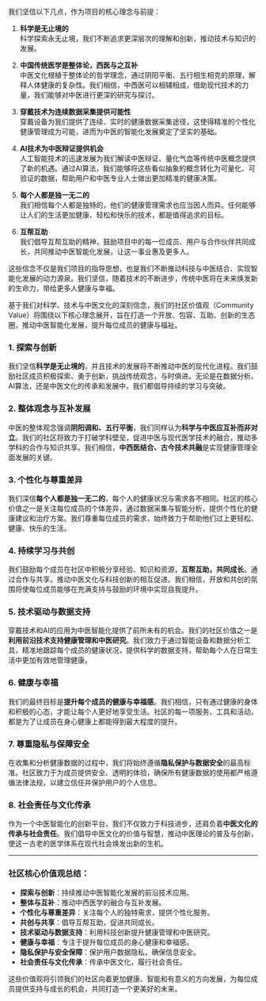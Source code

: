 我们坚信以下几点，作为项目的核心理念与前提：

1. **科学是无止境的**  
   科学探索永无止境，我们不断追求更深层次的理解和创新，推动技术与知识的发展。

2. **中国传统医学是整体论，西医与之互补**  
   中医文化根植于整体论的哲学理念，通过阴阳平衡、五行相生相克的原理，解释人体健康的复杂性。我们相信，中西医可以相辅相成，借助现代技术的力量，我们能够对中医进行更深的研究与探讨。

3. **穿戴技术为连续数据采集提供可能性**  
   穿戴设备为我们提供了连续、实时的健康数据采集途径，这使得精准的个性化健康管理成为可能，进而为中医的智能化发展奠定了坚实的基础。

4. **AI技术为中医辩证提供机会**  
   人工智能技术的迅速发展为我们解读中医辩证、量化气血等传统中医概念提供了新的机遇。通过AI算法，我们能够将这些看似抽象的概念转化为可量化、可验证的数据，帮助用户和中医专业人士做出更加精准的健康决策。

5. **每个人都是独一无二的**  
   我们相信每个人都是独特的，他们的健康管理需求也应当因人而异。任何能够让人们的生活更加健康、轻松和快乐的技术，都是值得追求的目标。

6. **互帮互助**  
   我们倡导互帮互助的精神，鼓励项目中的每一位成员、用户与合作伙伴共同成长，共同推动中医智能化发展，让这一事业惠及更多人。

这些信念不仅是我们项目的指导思想，也是我们不断推动科技与中医结合、实现智能化发展的动力源泉。我们坚信，随着技术的不断进步，传统中医将在未来焕发新的生命力，带给更多人健康与幸福。



基于我们对科学、技术与中医文化的深刻信念，我们的社区价值观（Community Value）将围绕以下核心理念展开，旨在打造一个开放、包容、互助、创新的生态圈，推动中医智能化发展，提升每位成员的健康与福祉。

### 1. **探索与创新**
我们坚信**科学是无止境的**，并且技术的发展将不断推动中医的现代化进程。我们鼓励社区成员积极探索、勇于创新，挑战传统观念，与时俱进。无论是在数据分析、AI算法，还是中医文化的传承和发展中，我们都倡导持续的学习与突破。

### 2. **整体观念与互补发展**
中医的整体观念强调**阴阳调和、五行平衡**，我们同样认为**科学与中医应互补而非对立**。我们的社区将致力于打破学科壁垒，促进中医与现代医学技术的融合，推动多学科的合作与知识共享。我们相信，**中西医结合、古今技术共融**是实现健康管理全面发展的关键。

### 3. **个性化与尊重差异**
我们深信**每个人都是独一无二的**，每个人的健康状况与需求各不相同。社区的核心价值之一是关注每位成员的个体差异，通过数据采集与智能分析，提供个性化的健康建议和治疗方案。我们尊重每位成员的需求，始终致力于帮助他们过上更轻松、健康、快乐的生活。

### 4. **持续学习与共创**
我们鼓励每个成员在社区中积极分享经验、知识和资源，**互帮互助，共同成长**。通过合作与共享，推动中医文化与科技创新的相互促进。我们相信，开放和共创的氛围将使每位成员能够在充满支持与鼓励的环境中实现自我提升。

### 5. **技术驱动与数据支持**
穿戴技术和AI的应用为中医智能化提供了前所未有的机会。我们的社区价值之一是**利用前沿技术支持健康管理和中医研究**。我们致力于通过智能设备和数据分析工具，精准地跟踪每个成员的健康状况，提供科学的数据支持，帮助每个人在日常生活中更加有效地管理健康。

### 6. **健康与幸福**
我们的最终目标是**提升每个成员的健康与幸福感**。我们相信，只有通过健康的身体和积极的心态，才能让每个人更好地享受生活。社区的每一项服务、工具和活动，都是为了让成员在身心健康上都能得到最大程度的提升。

### 7. **尊重隐私与保障安全**
在收集和分析健康数据的过程中，我们将始终遵循**隐私保护与数据安全**的最高标准。社区致力于为成员提供安全、透明的体验，确保所有健康数据的使用都严格遵循法律法规，以建立信任并保护用户的个人信息。

### 8. **社会责任与文化传承**
作为一个中医智能化的创新平台，我们不仅致力于科技进步，还肩负着**中医文化的传承与社会责任**。我们倡导中医文化的价值与智慧，推动中医理论的普及与创新，使这一古老的医学体系在现代社会焕发出新的生机。

---

### 社区核心价值观总结：

- **探索与创新**：持续推动中医智能化发展的前沿技术应用。
- **整体与互补**：推动中西医学的融合与互补发展。
- **个性化与尊重差异**：关注每个人的独特需求，提供个性化服务。
- **共创与共享**：倡导互帮互助，促进共同成长。
- **技术驱动与数据支持**：利用科技创新提升健康管理和中医研究。
- **健康与幸福**：专注于提升每位成员的身心健康和幸福感。
- **隐私保护与安全保障**：保护用户数据隐私，确保信息安全。
- **社会责任与文化传承**：传承中医文化，履行社会责任。

这些价值观将引领我们的社区向着更加健康、智能和有意义的方向发展，为每位成员提供支持与成长的机会，共同打造一个更美好的未来。
